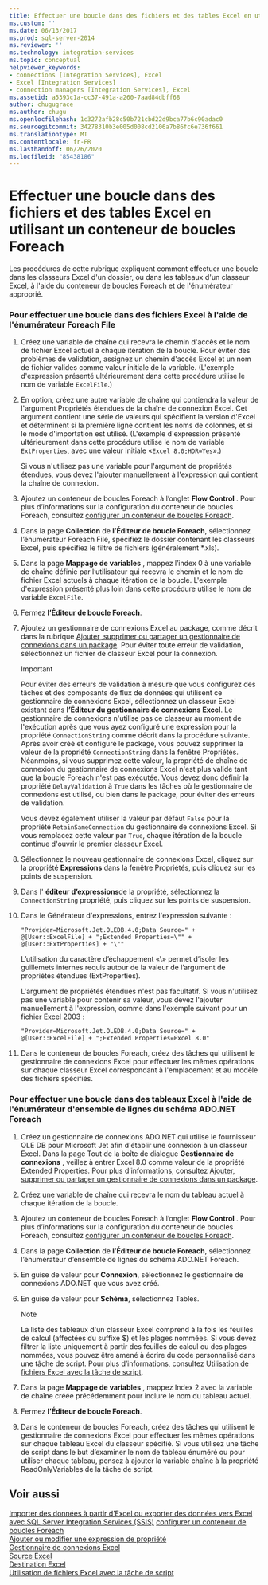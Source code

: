 ```yaml
---
title: Effectuer une boucle dans des fichiers et des tables Excel en utilisant un conteneur de boucles Foreach | Microsoft Docs
ms.custom: ''
ms.date: 06/13/2017
ms.prod: sql-server-2014
ms.reviewer: ''
ms.technology: integration-services
ms.topic: conceptual
helpviewer_keywords:
- connections [Integration Services], Excel
- Excel [Integration Services]
- connection managers [Integration Services], Excel
ms.assetid: a5393c1a-cc37-491a-a260-7aad84dbff68
author: chugugrace
ms.author: chugu
ms.openlocfilehash: 1c3272afb28c50b721cbd22d9bca77b6c90adac0
ms.sourcegitcommit: 34278310b3e005d008cd2106a7b86fc6e736f661
ms.translationtype: MT
ms.contentlocale: fr-FR
ms.lasthandoff: 06/26/2020
ms.locfileid: "85438186"
---
```

# <a name="loop-through-excel-files-and-tables-by-using-a-foreach-loop-container"></a>Effectuer une boucle dans des fichiers et des tables Excel en utilisant un conteneur de boucles Foreach
  Les procédures de cette rubrique expliquent comment effectuer une boucle dans les classeurs Excel d'un dossier, ou dans les tableaux d'un classeur Excel, à l'aide du conteneur de boucles Foreach et de l'énumérateur approprié.  
  
### <a name="to-loop-through-excel-files-by-using-the-foreach-file-enumerator"></a>Pour effectuer une boucle dans des fichiers Excel à l'aide de l'énumérateur Foreach File  
  
1.  Créez une variable de chaîne qui recevra le chemin d'accès et le nom de fichier Excel actuel à chaque itération de la boucle. Pour éviter des problèmes de validation, assignez un chemin d'accès Excel et un nom de fichier valides comme valeur initiale de la variable. (L'exemple d'expression présenté ultérieurement dans cette procédure utilise le nom de variable `ExcelFile`.)  
  
2.  En option, créez une autre variable de chaîne qui contiendra la valeur de l'argument Propriétés étendues de la chaîne de connexion Excel. Cet argument contient une série de valeurs qui spécifient la version d'Excel et déterminent si la première ligne contient les noms de colonnes, et si le mode d'importation est utilisé. (L'exemple d'expression présenté ultérieurement dans cette procédure utilise le nom de variable `ExtProperties`, avec une valeur initiale «`Excel 8.0;HDR=Yes`».)  
  
     Si vous n'utilisez pas une variable pour l'argument de propriétés étendues, vous devez l'ajouter manuellement à l'expression qui contient la chaîne de connexion.  
  
3.  Ajoutez un conteneur de boucles Foreach à l’onglet **Flow Control** . Pour plus d’informations sur la configuration du conteneur de boucles Foreach, consultez [configurer un conteneur de boucles Foreach](foreach-loop-container.md).  
  
4.  Dans la page **Collection** de **l’Éditeur de boucle Foreach**, sélectionnez l’énumérateur Foreach File, spécifiez le dossier contenant les classeurs Excel, puis spécifiez le filtre de fichiers (généralement *.xls).  
  
5.  Dans la page **Mappage de variables** , mappez l’index 0 à une variable de chaîne définie par l’utilisateur qui recevra le chemin et le nom de fichier Excel actuels à chaque itération de la boucle. L'exemple d'expression présenté plus loin dans cette procédure utilise le nom de variable `ExcelFile`.  
  
6.  Fermez **l’Éditeur de boucle Foreach**.  
  
7.  Ajoutez un gestionnaire de connexions Excel au package, comme décrit dans la rubrique [Ajouter, supprimer ou partager un gestionnaire de connexions dans un package](../add-delete-or-share-a-connection-manager-in-a-package.md). Pour éviter toute erreur de validation, sélectionnez un fichier de classeur Excel pour la connexion.  
  
    > [!IMPORTANT]  
    >  Pour éviter des erreurs de validation à mesure que vous configurez des tâches et des composants de flux de données qui utilisent ce gestionnaire de connexions Excel, sélectionnez un classeur Excel existant dans **l’Éditeur du gestionnaire de connexions Excel**. Le gestionnaire de connexions n'utilise pas ce classeur au moment de l'exécution après que vous ayez configuré une expression pour la propriété `ConnectionString` comme décrit dans la procédure suivante. Après avoir créé et configuré le package, vous pouvez supprimer la valeur de la propriété `ConnectionString` dans la fenêtre Propriétés. Néanmoins, si vous supprimez cette valeur, la propriété de chaîne de connexion du gestionnaire de connexions Excel n'est plus valide tant que la boucle Foreach n'est pas exécutée. Vous devez donc définir la propriété `DelayValidation` à `True` dans les tâches où le gestionnaire de connexions est utilisé, ou bien dans le package, pour éviter des erreurs de validation.  
    >   
    >  Vous devez également utiliser la valeur par défaut `False` pour la propriété `RetainSameConnection` du gestionnaire de connexions Excel. Si vous remplacez cette valeur par `True`, chaque itération de la boucle continue d'ouvrir le premier classeur Excel.  
  
8.  Sélectionnez le nouveau gestionnaire de connexions Excel, cliquez sur la propriété **Expressions** dans la fenêtre Propriétés, puis cliquez sur les points de suspension.  
  
9. Dans l' **éditeur d’expressions**de la propriété, sélectionnez la `ConnectionString` propriété, puis cliquez sur les points de suspension.  
  
10. Dans le Générateur d'expressions, entrez l'expression suivante :  
  
    ```  
    "Provider=Microsoft.Jet.OLEDB.4.0;Data Source=" +  @[User::ExcelFile] + ";Extended Properties=\"" + @[User::ExtProperties] + "\""  
    ```  
  
     L’utilisation du caractère d’échappement «\\» permet d’isoler les guillemets internes requis autour de la valeur de l’argument de propriétés étendues (ExtProperties).  
  
     L'argument de propriétés étendues n'est pas facultatif. Si vous n'utilisez pas une variable pour contenir sa valeur, vous devez l'ajouter manuellement à l'expression, comme dans l'exemple suivant pour un fichier Excel 2003 :  
  
    ```  
    "Provider=Microsoft.Jet.OLEDB.4.0;Data Source=" +  @[User::ExcelFile] + ";Extended Properties=Excel 8.0"  
    ```  
  
11. Dans le conteneur de boucles Foreach, créez des tâches qui utilisent le gestionnaire de connexions Excel pour effectuer les mêmes opérations sur chaque classeur Excel correspondant à l'emplacement et au modèle des fichiers spécifiés.  
  
### <a name="to-loop-through-excel-tables-by-using-the-foreach-adonet-schema-rowset-enumerator"></a>Pour effectuer une boucle dans des tableaux Excel à l'aide de l'énumérateur d'ensemble de lignes du schéma ADO.NET Foreach  
  
1.  Créez un gestionnaire de connexions ADO.NET qui utilise le fournisseur OLE DB pour Microsoft Jet afin d'établir une connexion à un classeur Excel. Dans la page Tout de la boîte de dialogue **Gestionnaire de connexions** , veillez à entrer Excel 8.0 comme valeur de la propriété Extended Properties. Pour plus d’informations, consultez [Ajouter, supprimer ou partager un gestionnaire de connexions dans un package](../add-delete-or-share-a-connection-manager-in-a-package.md).  
  
2.  Créez une variable de chaîne qui recevra le nom du tableau actuel à chaque itération de la boucle.  
  
3.  Ajoutez un conteneur de boucles Foreach à l’onglet **Flow Control** . Pour plus d’informations sur la configuration du conteneur de boucles Foreach, consultez [configurer un conteneur de boucles Foreach](foreach-loop-container.md).  
  
4.  Dans la page **Collection** de **l’Éditeur de boucle Foreach**, sélectionnez l’énumérateur d’ensemble de lignes du schéma ADO.NET Foreach.  
  
5.  En guise de valeur pour **Connexion**, sélectionnez le gestionnaire de connexions ADO.NET que vous avez créé.  
  
6.  En guise de valeur pour **Schéma**, sélectionnez Tables.  
  
    > [!NOTE]  
    >  La liste des tableaux d'un classeur Excel comprend à la fois les feuilles de calcul (affectées du suffixe $) et les plages nommées. Si vous devez filtrer la liste uniquement à partir des feuilles de calcul ou des plages nommées, vous pouvez être amené à écrire du code personnalisé dans une tâche de script. Pour plus d’informations, consultez [Utilisation de fichiers Excel avec la tâche de script](script-task.md).  
  
7.  Dans la page **Mappage de variables** , mappez Index 2 avec la variable de chaîne créée précédemment pour inclure le nom du tableau actuel.  
  
8.  Fermez **l’Éditeur de boucle Foreach**.  
  
9. Dans le conteneur de boucles Foreach, créez des tâches qui utilisent le gestionnaire de connexions Excel pour effectuer les mêmes opérations sur chaque tableau Excel du classeur spécifié. Si vous utilisez une tâche de script dans le but d’examiner le nom de tableau énuméré ou pour utiliser chaque tableau, pensez à ajouter la variable chaîne à la propriété ReadOnlyVariables de la tâche de script.  
  
## <a name="see-also"></a>Voir aussi  
 [Importer des données à partir d’Excel ou exporter des données vers Excel avec SQL Server Integration Services (SSIS)](../load-data-to-from-excel-with-ssis.md) [configurer un conteneur de boucles Foreach](foreach-loop-container.md)   
 [Ajouter ou modifier une expression de propriété](../expressions/add-or-change-a-property-expression.md)   
 [Gestionnaire de connexions Excel](../connection-manager/excel-connection-manager.md)   
 [Source Excel](../data-flow/excel-source.md)   
 [Destination Excel](../data-flow/excel-destination.md)   
 [Utilisation de fichiers Excel avec la tâche de script](script-task.md)  
  
  
